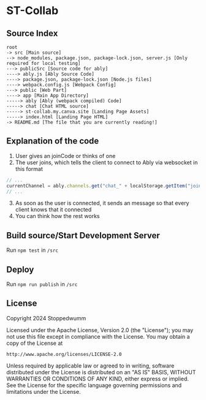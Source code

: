 # ST-Collab
## Source Index
```
root
-> src [Main source]
--> node_modules, package.json, package-lock.json, server.js [Only required for local testing]
---> publicSrc [Source code for ably]
----> ably.js [Ably Source Code]
----> package.json, package-lock.json [Node.js files]
----> webpack.config.js [Webpack Config]
---> public [Web Part]
----> app [Main App Directory]
-----> ably [Ably (webpack compiled) Code]
-----> chat [Chat HTML source]
-----> st-collab.my.canva.site [Landing Page Assets]
-----> index.html [Landing Page HTML]
-> README.md [The file that you are currently reading!]
```

## Explanation of the code
1. User gives an joinCode or thinks of one
2. The user joins, which tells the client to connect to Ably via websocket in this format
```js
// ...
currentChannel = ably.channels.get("chat_" + localStorage.getItem("joinCode"))
// ...
```
3. As soon as the user is connected, it sends an message so that every client knows that it connected
4. You can think how the rest works

## Build source/Start Development Server
Run `npm test` in `/src`

## Deploy
Run `npm run publish` in `/src`

## License
Copyright 2024 Stoppedwumm

Licensed under the Apache License, Version 2.0 (the "License");
you may not use this file except in compliance with the License.
You may obtain a copy of the License at

    http://www.apache.org/licenses/LICENSE-2.0

Unless required by applicable law or agreed to in writing, software
distributed under the License is distributed on an "AS IS" BASIS,
WITHOUT WARRANTIES OR CONDITIONS OF ANY KIND, either express or implied.
See the License for the specific language governing permissions and
limitations under the License.
